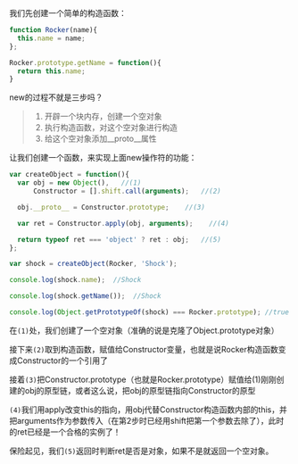 我们先创建一个简单的构造函数：

```javascript
function Rocker(name){
  this.name = name;
};

Rocker.prototype.getName = function(){
  return this.name;
}
```

new的过程不就是三步吗？

> 1. 开辟一个块内存，创建一个空对象
> 2. 执行构造函数，对这个空对象进行构造
> 3. 给这个空对象添加\__proto__属性

让我们创建一个函数，来实现上面new操作符的功能：

```Javascript
var createObject = function(){
  var obj = new Object(),   //(1)
      Constructor = [].shift.call(arguments);   //(2)

  obj.__proto__ = Constructor.prototype;    //(3)

  var ret = Constructor.apply(obj, arguments);    //(4)

  return typeof ret === 'object' ? ret : obj;   //(5)
};

var shock = createObject(Rocker, 'Shock');

console.log(shock.name);  //Shock

console.log(shock.getName());  //Shock

console.log(Object.getPrototypeOf(shock) === Rocker.prototype); //true
```

在`(1)`处，我们创建了一个空对象（准确的说是克隆了Object.prototype对象）

接下来`(2)`取到构造函数，赋值给Constructor变量，也就是说Rocker构造函数变成Constructor的一个引用了

接着`(3)`把Constructor.prototype（也就是Rocker.prototype）赋值给(1)刚刚创建的obj的原型链，或者这么说，把obj的原型链指向Constructor的原型

`(4)`我们用apply改变this的指向，用obj代替Constructor构造函数内部的this，并把arguments作为参数传入（在第2步时已经用shift把第一个参数去除了），此时的ret已经是一个合格的实例了！

保险起见，我们`(5)`返回时判断ret是否是对象，如果不是就返回一个空对象。